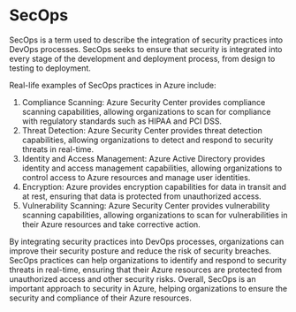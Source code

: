 # SecOps

SecOps is a term used to describe the integration of security practices into DevOps processes. SecOps seeks to ensure that security is integrated into every stage of the development and deployment process, from design to testing to deployment.

Real-life examples of SecOps practices in Azure include:

1. Compliance Scanning: Azure Security Center provides compliance scanning capabilities, allowing organizations to scan for compliance with regulatory standards such as HIPAA and PCI DSS.
2. Threat Detection: Azure Security Center provides threat detection capabilities, allowing organizations to detect and respond to security threats in real-time.
3. Identity and Access Management: Azure Active Directory provides identity and access management capabilities, allowing organizations to control access to Azure resources and manage user identities.
4. Encryption: Azure provides encryption capabilities for data in transit and at rest, ensuring that data is protected from unauthorized access.
5. Vulnerability Scanning: Azure Security Center provides vulnerability scanning capabilities, allowing organizations to scan for vulnerabilities in their Azure resources and take corrective action.

By integrating security practices into DevOps processes, organizations can improve their security posture and reduce the risk of security breaches. SecOps practices can help organizations to identify and respond to security threats in real-time, ensuring that their Azure resources are protected from unauthorized access and other security risks. Overall, SecOps is an important approach to security in Azure, helping organizations to ensure the security and compliance of their Azure resources.
